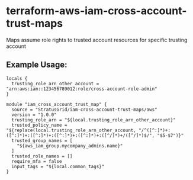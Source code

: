 # terraform-aws-iam-cross-account-trust-maps
Maps assume role rights to trusted account resources for specific trusting account


## Example Usage:
```
locals {
  trusting_role_arn_other_account = "arn:aws:iam::123456789012:role/cross-account-role-admin"
}

module "iam_cross_account_trust_map" {
  source = "StratusGrid/iam-cross-account-trust-maps/aws"
  version = "1.0.0"
  trusting_role_arn = "${local.trusting_role_arn_other_account}"
  trusted_policy_name = "${replace(local.trusting_role_arn_other_account, "/^([^:]*)+:([^:]*)+:([^:]*)+:([^:]*)+:([^:]*)+:([^/]*)+/([^/]*)$/", "$5-$7")}"
  trusted_group_names = [
    "${aws_iam_group.mycompany_admins.name}"
  ]
  trusted_role_names = []
  require_mfa = false  
  input_tags = "${local.common_tags}"
}
```
